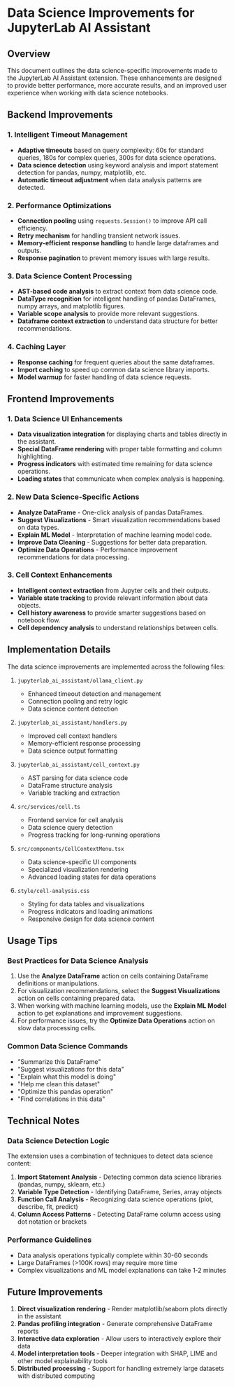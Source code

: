 # Data Science Improvements for JupyterLab AI Assistant

## Overview
This document outlines the data science-specific improvements made to the JupyterLab AI Assistant extension. These enhancements are designed to provide better performance, more accurate results, and an improved user experience when working with data science notebooks.

## Backend Improvements

### 1. Intelligent Timeout Management
- **Adaptive timeouts** based on query complexity: 60s for standard queries, 180s for complex queries, 300s for data science operations.
- **Data science detection** using keyword analysis and import statement detection for pandas, numpy, matplotlib, etc.
- **Automatic timeout adjustment** when data analysis patterns are detected.

### 2. Performance Optimizations
- **Connection pooling** using `requests.Session()` to improve API call efficiency.
- **Retry mechanism** for handling transient network issues.
- **Memory-efficient response handling** to handle large dataframes and outputs.
- **Response pagination** to prevent memory issues with large results.

### 3. Data Science Content Processing
- **AST-based code analysis** to extract context from data science code.
- **DataType recognition** for intelligent handling of pandas DataFrames, numpy arrays, and matplotlib figures.
- **Variable scope analysis** to provide more relevant suggestions.
- **Dataframe context extraction** to understand data structure for better recommendations.

### 4. Caching Layer
- **Response caching** for frequent queries about the same dataframes.
- **Import caching** to speed up common data science library imports.
- **Model warmup** for faster handling of data science requests.

## Frontend Improvements

### 1. Data Science UI Enhancements
- **Data visualization integration** for displaying charts and tables directly in the assistant.
- **Special DataFrame rendering** with proper table formatting and column highlighting.
- **Progress indicators** with estimated time remaining for data science operations.
- **Loading states** that communicate when complex analysis is happening.

### 2. New Data Science-Specific Actions
- **Analyze DataFrame** - One-click analysis of pandas DataFrames.
- **Suggest Visualizations** - Smart visualization recommendations based on data types.
- **Explain ML Model** - Interpretation of machine learning model code.
- **Improve Data Cleaning** - Suggestions for better data preparation.
- **Optimize Data Operations** - Performance improvement recommendations for data processing.

### 3. Cell Context Enhancements
- **Intelligent context extraction** from Jupyter cells and their outputs.
- **Variable state tracking** to provide relevant information about data objects.
- **Cell history awareness** to provide smarter suggestions based on notebook flow.
- **Cell dependency analysis** to understand relationships between cells.

## Implementation Details

The data science improvements are implemented across the following files:

1. `jupyterlab_ai_assistant/ollama_client.py`
   - Enhanced timeout detection and management
   - Connection pooling and retry logic
   - Data science content detection

2. `jupyterlab_ai_assistant/handlers.py`
   - Improved cell context handlers
   - Memory-efficient response processing
   - Data science output formatting

3. `jupyterlab_ai_assistant/cell_context.py`
   - AST parsing for data science code
   - DataFrame structure analysis
   - Variable tracking and extraction

4. `src/services/cell.ts`
   - Frontend service for cell analysis
   - Data science query detection
   - Progress tracking for long-running operations

5. `src/components/CellContextMenu.tsx`
   - Data science-specific UI components
   - Specialized visualization rendering
   - Advanced loading states for data operations

6. `style/cell-analysis.css`
   - Styling for data tables and visualizations
   - Progress indicators and loading animations
   - Responsive design for data science content

## Usage Tips

### Best Practices for Data Science Analysis
1. Use the **Analyze DataFrame** action on cells containing DataFrame definitions or manipulations.
2. For visualization recommendations, select the **Suggest Visualizations** action on cells containing prepared data.
3. When working with machine learning models, use the **Explain ML Model** action to get explanations and improvement suggestions.
4. For performance issues, try the **Optimize Data Operations** action on slow data processing cells.

### Common Data Science Commands
- "Summarize this DataFrame"
- "Suggest visualizations for this data"
- "Explain what this model is doing"
- "Help me clean this dataset"
- "Optimize this pandas operation"
- "Find correlations in this data"

## Technical Notes

### Data Science Detection Logic
The extension uses a combination of techniques to detect data science content:

1. **Import Statement Analysis** - Detecting common data science libraries (pandas, numpy, sklearn, etc.)
2. **Variable Type Detection** - Identifying DataFrame, Series, array objects
3. **Function Call Analysis** - Recognizing data science operations (plot, describe, fit, predict)
4. **Column Access Patterns** - Detecting DataFrame column access using dot notation or brackets

### Performance Guidelines
- Data analysis operations typically complete within 30-60 seconds
- Large DataFrames (>100K rows) may require more time
- Complex visualizations and ML model explanations can take 1-2 minutes

## Future Improvements

1. **Direct visualization rendering** - Render matplotlib/seaborn plots directly in the assistant
2. **Pandas profiling integration** - Generate comprehensive DataFrame reports
3. **Interactive data exploration** - Allow users to interactively explore their data
4. **Model interpretation tools** - Deeper integration with SHAP, LIME and other model explainability tools
5. **Distributed processing** - Support for handling extremely large datasets with distributed computing 
